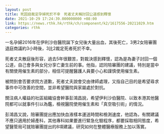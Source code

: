 ```yaml
---
layout: post
title: 死因庭裁定孕婦死於不幸　死者丈夫稱討回公道感到釋懷
date: 2021-10-29 17:24:39.000000000 +08:00
link: https://news.rthk.hk/rthk/ch/component/k2/1617556-20211029.htm
categories: rthk
---
```


一名孕婦2016年在伊利沙伯醫院誕下女兒後大量出血，其後死亡，3男2女陪審團退庭商議約3小時後，3比2裁定死者死於不幸。

死者丈夫散庭後形容，過去5年很艱苦，對裁決感到釋懷，認為是為妻子討回一個公道，自己會多與女兒分享亡妻生前的事。他指，認同陪審團的建議，特別是當中有關使用催生素的部分，相信可提醒醫護人員要小心和謹慎使用催生素。

被問到會否要求院方道歉，死者丈夫說會交由律師處理，又指自己目的是希望尋求事件中可改善的空間，並非希望醫院與家屬處於對抗。

關注病人權益的社區組織協會幹事彭鴻昌說，希望伊利沙伯醫院、以致本港其他醫院都可以就事件引以為鑑，檢視醫院使用催生素和「真空吸引術」的情況。

彭鴻昌又說，陪審團提出應加快血液樣本運送時間和檢測速度，他認為，有關建議不應只適用於婦產科，其他專科如果要進行緊急化驗程序，都要採取相同態度，希望醫管局可就陪審團提出的8項建議，研究如何在整體醫療服務上加以落實。
